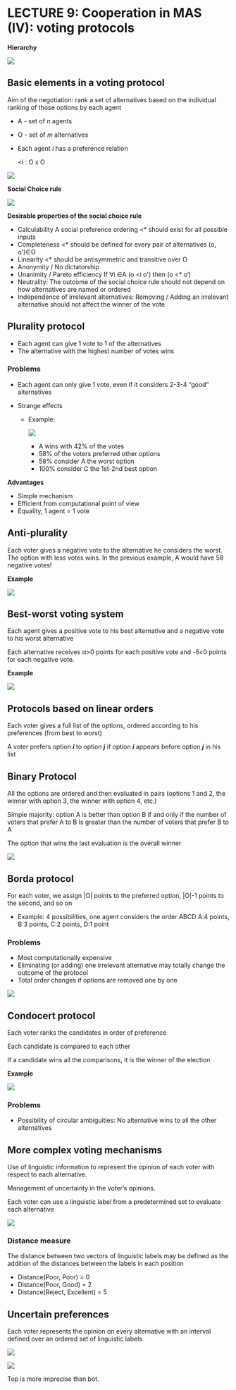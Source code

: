 # LECTURE 9: Cooperation in MAS (IV): voting protocols

**Hierarchy**

![](img/l9/hierarchy.jpg)

## Basic elements in a voting protocol

Aim of the negotiation: rank a set of alternatives based on the individual ranking of those options by each agent

* A - set of *n* agents

* O - set of *m* alternatives

* Each agent *i* has a preference relation

  <i : O x O

![](img/l9/pref_rel.jpg)

**Social Choice rule**

![](img/l9/social_choice_rule.jpg)

**Desirable properties of the social choice rule**

* Calculability A social preference ordering <* should exist for all possible inputs
* Completeness <* should be defined for every pair of alternatives (o, o')∈O
* Linearity <* should be antisymmetric and transitive over O
* Anonymity / No dictatorship
* Unanimity / Pareto efficiency If ∀i ∈A (o <i o') then (o <* o‘) 
* Neutrality: The outcome of the social choice rule should not depend on how alternatives are named or ordered
* Independence of irrelevant alternatives: Removing / Adding an irrelevant alternative should not affect the winner of the vote

## Plurality protocol

* Each agent can give 1 vote to 1 of the alternatives 
* The alternative with the highest number of votes wins

### Problems

* Each agent can only give 1 vote, even if it considers 2-3-4 “good” alternatives

* Strange effects

  * Example:

    ![](img/l9/plu_vot.jpg)

    * A wins with 42% of the votes
    * 58% of the voters preferred other options
    * 58% consider A the worst option
    * 100% consider C the 1st-2nd best option

**Advantages**

* Simple mechanism
* Efficient from computational point of view
* Equality, 1 agent = 1 vote

## Anti-plurality

Each voter gives a negative vote to the alternative he considers the worst. The option with less votes wins. In the previous example, A would have 58 negative votes!

**Example**

![](img/l9/anti-plurality.jpg)

## Best-worst voting system

Each agent gives a positive vote to his best alternative and a negative vote to his worst alternative

Each alternative receives α>0 points for each positive vote and -δ<0 points for each negative vote.

**Example**

![](img/l9/ex_bw.jpg)

## Protocols based on linear orders

Each voter gives a full list of the options, ordered according to his preferences (from best to worst)

A voter prefers option ***i*** to option ***j*** if option ***i*** appears before option ***j*** in his list

## Binary Protocol

All the options are ordered and then evaluated in pairs (options 1 and 2, the winner with option 3, the winner with option 4, etc.)

Simple majority: option A is better than option B if and only if the number of voters that prefer A to B is greater than the number of voters that prefer B to A

The option that wins the last evaluation is the overall winner

![](img/l9/win.jpg)

## Borda protocol

For each voter, we assign |O| points to the preferred option, |O|-1 points to the second, and so on

* Example: 4 possibilities, one agent considers the order ABCD A:4 points, B:3 points, C:2 points, D:1 point

### Problems

* Most computationally expensive
* Eliminating (or adding) one irrelevant alternative may totally change the outcome of the protocol
* Total order changes if options are removed one by one

![](img/l9/pradox_borda.jpg)

## Condocert protocol

Each voter ranks the candidates in order of preference 

Each candidate is compared to each other 

If a candidate wins all the comparisons, it is the winner of the election

**Example**

![](img/l9/codorcet.jpg)

### Problems

* Possibility of circular ambiguities: No alternative wins to all the other alternatives

## More complex voting mechanisms

Use of linguistic information to represent the opinion of each voter with respect to each alternative.

Management of uncertainty in the voter’s opinions.

Each voter can use a linguistic label from a predetermined set to evaluate each alternative 

![](img/l9/voting_leng.jpg)

### Distance measure

The distance between two vectors of linguistic labels may be defined as the addition of the distances between the labels in each position

* Distance(Poor, Poor) = 0
* Distance(Poor, Good) = 2
* Distance(Reject, Excellent) = 5

## Uncertain preferences

Each voter represents the opinion on every alternative with an interval defined over an ordered set of linguistic labels

![](img/l9/uncertain_preferences.jpg)

![](img/l9/graph.jpg)

Top is more imprecise than bot.

